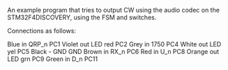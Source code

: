 An example program that tries to output CW using
the audio codec on the STM32F4DISCOVERY, using the FSM
and switches.

Connections as follows:

Blue    in  QRP_n   PC1
Violet  out LED red PC2
Grey    in  1750    PC4
White   out LED yel PC5
Black   -   GND     GND
Brown   in  RX_n    PC6
Red     in  U_n     PC8
Orange  out LED grn PC9
Green   in  D_n     PC11
